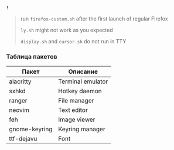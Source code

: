 **`!`**
> run `firefox-custom.sh` after the first launch of regular Firefox
>
> `ly.sh` might not work as you expected
> 
> `display.sh` and `cursor.sh` do not run in TTY

### Таблица пакетов
| Пакет             | Описание                       |
|-------------------|--------------------------------|
| alacritty         | Terminal emulator              |
| sxhkd             | Hotkey daemon                  |
| ranger            | File manager                   |
| neovim            | Text editor                    |
| feh               | Image viewer                   |
| gnome-keyring     | Keyring manager                |
| ttf-dejavu        | Font                           |

